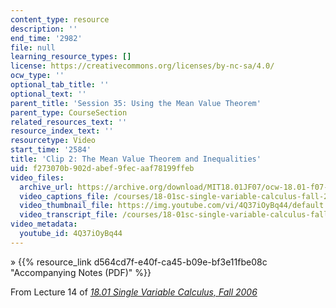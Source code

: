 ```yaml
---
content_type: resource
description: ''
end_time: '2982'
file: null
learning_resource_types: []
license: https://creativecommons.org/licenses/by-nc-sa/4.0/
ocw_type: ''
optional_tab_title: ''
optional_text: ''
parent_title: 'Session 35: Using the Mean Value Theorem'
parent_type: CourseSection
related_resources_text: ''
resource_index_text: ''
resourcetype: Video
start_time: '2584'
title: 'Clip 2: The Mean Value Theorem and Inequalities'
uid: f273070b-902d-abef-9fec-aaf78199ffeb
video_files:
  archive_url: https://archive.org/download/MIT18.01JF07/ocw-18.01-f07-lec14_300k.mp4
  video_captions_file: /courses/18-01sc-single-variable-calculus-fall-2010/021445dab5c956608b373804fa886b37_4Q37iOyBq44.vtt
  video_thumbnail_file: https://img.youtube.com/vi/4Q37iOyBq44/default.jpg
  video_transcript_file: /courses/18-01sc-single-variable-calculus-fall-2010/f1fc2873ca0c9610743fd788713c9884_4Q37iOyBq44.pdf
video_metadata:
  youtube_id: 4Q37iOyBq44
---
```


» {{% resource_link d564cd7f-e40f-ca45-b09e-bf3e11fbe08c "Accompanying Notes (PDF)" %}}

From Lecture 14 of [_18.01 Single Variable Calculus, Fall 2006_](/courses/18-01-single-variable-calculus-fall-2006/video_galleries/video-lectures)

